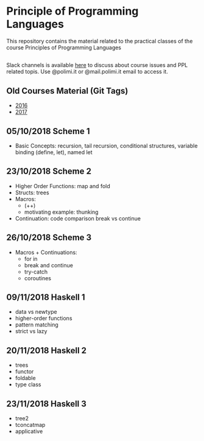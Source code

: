 # Principle of Programming Languages

This repository contains the material related to the practical classes of the course Principles of Programming Languages

##

Slack channels is available [here](https://ppl-course.slack.com) to discuss about course issues and PPL related topis. Use @polimi.it or @mail.polimi.it email to access it.

## Old Courses Material (Git Tags)

-  [2016](https://github.com/riccardotommasini/plp/releases/tag/2016) 
-  [2017](https://github.com/riccardotommasini/plp/releases/tag/2017) 

## 05/10/2018 Scheme 1 
- Basic Concepts: recursion, tail recursion, conditional structures, variable binding (define, let), named let

## 23/10/2018 Scheme 2
- Higher Order Functions: map and fold 
- Structs: trees 
- Macros: 
    + (++)
    + motivating example: thunking
- Continuation: code comparison break vs continue

## 26/10/2018 Scheme 3
- Macros + Continuations:
    + for in
    + break and continue
    + try-catch
    + coroutines

## 09/11/2018 Haskell 1
- data vs newtype
- higher-order functions
- pattern matching
- strict vs lazy

## 20/11/2018 Haskell 2
- trees
- functor
- foldable
- type class 
 
## 23/11/2018 Haskell 3
- tree2
- tconcatmap
- applicative 